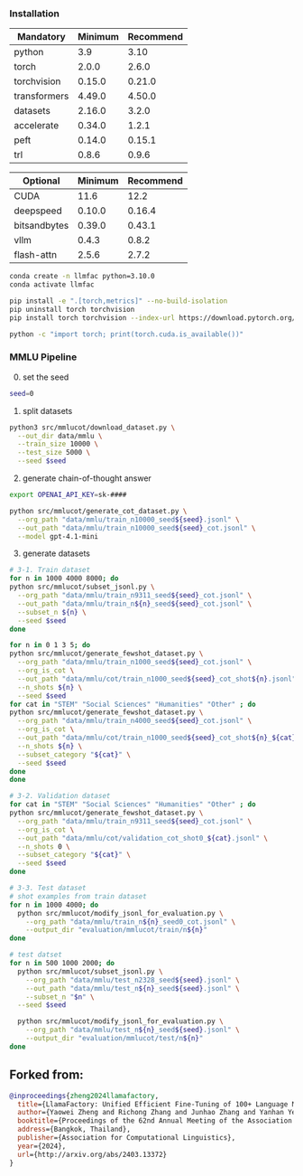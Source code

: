 
### Installation

| Mandatory    | Minimum | Recommend |
| ------------ | ------- | --------- |
| python       | 3.9     | 3.10      |
| torch        | 2.0.0   | 2.6.0     |
| torchvision  | 0.15.0  | 0.21.0    |
| transformers | 4.49.0  | 4.50.0    |
| datasets     | 2.16.0  | 3.2.0     |
| accelerate   | 0.34.0  | 1.2.1     |
| peft         | 0.14.0  | 0.15.1    |
| trl          | 0.8.6   | 0.9.6     |

| Optional     | Minimum | Recommend |
| ------------ | ------- | --------- |
| CUDA         | 11.6    | 12.2      |
| deepspeed    | 0.10.0  | 0.16.4    |
| bitsandbytes | 0.39.0  | 0.43.1    |
| vllm         | 0.4.3   | 0.8.2     |
| flash-attn   | 2.5.6   | 2.7.2     |


```bash
conda create -n llmfac python=3.10.0
conda activate llmfac

pip install -e ".[torch,metrics]" --no-build-isolation
pip uninstall torch torchvision
pip install torch torchvision --index-url https://download.pytorch.org/whl/cu126

python -c "import torch; print(torch.cuda.is_available())"
```

### MMLU Pipeline

0. set the seed
```bash
seed=0
```

1. split datasets
```bash
python3 src/mmlucot/download_dataset.py \
  --out_dir data/mmlu \
  --train_size 10000 \
  --test_size 5000 \
  --seed $seed
```

2. generate chain-of-thought answer
```bash
export OPENAI_API_KEY=sk-####

python src/mmlucot/generate_cot_dataset.py \
  --org_path "data/mmlu/train_n10000_seed${seed}.jsonl" \
  --out_path "data/mmlu/train_n10000_seed${seed}_cot.jsonl" \
  --model gpt-4.1-mini
```

3. generate datasets
```bash
# 3-1. Train dataset
for n in 1000 4000 8000; do
python src/mmlucot/subset_jsonl.py \
  --org_path "data/mmlu/train_n9311_seed${seed}_cot.jsonl" \
  --out_path "data/mmlu/train_n${n}_seed${seed}_cot.jsonl" \
  --subset_n ${n} \
  --seed $seed
done

for n in 0 1 3 5; do
python src/mmlucot/generate_fewshot_dataset.py \
  --org_path "data/mmlu/train_n1000_seed${seed}_cot.jsonl" \
  --org_is_cot \
  --out_path "data/mmlu/cot/train_n1000_seed${seed}_cot_shot${n}.jsonl" \
  --n_shots ${n} \
  --seed $seed
for cat in "STEM" "Social Sciences" "Humanities" "Other" ; do
python src/mmlucot/generate_fewshot_dataset.py \
  --org_path "data/mmlu/train_n4000_seed${seed}_cot.jsonl" \
  --org_is_cot \
  --out_path "data/mmlu/cot/train_n1000_seed${seed}_cot_shot${n}_${cat}.jsonl" \
  --n_shots ${n} \
  --subset_category "${cat}" \
  --seed $seed
done
done

# 3-2. Validation dataset
for cat in "STEM" "Social Sciences" "Humanities" "Other" ; do
python src/mmlucot/generate_fewshot_dataset.py \
  --org_path "data/mmlu/train_n9311_seed${seed}_cot.jsonl" \
  --org_is_cot \
  --out_path "data/mmlu/cot/validation_cot_shot0_${cat}.jsonl" \
  --n_shots 0 \
  --subset_category "${cat}" \
  --seed $seed
done

# 3-3. Test dataset
# shot examples from train dataset
for n in 1000 4000; do
  python src/mmlucot/modify_jsonl_for_evaluation.py \
    --org_path "data/mmlu/train_n${n}_seed0_cot.jsonl" \
    --output_dir "evaluation/mmlucot/train/n${n}"
done

# test datset
for n in 500 1000 2000; do
  python src/mmlucot/subset_jsonl.py \
    --org_path "data/mmlu/test_n2328_seed${seed}.jsonl" \
    --out_path "data/mmlu/test_n${n}_seed${seed}.jsonl" \
    --subset_n "$n" \
  --seed $seed

  python src/mmlucot/modify_jsonl_for_evaluation.py \
    --org_path "data/mmlu/test_n${n}_seed${seed}.jsonl" \
    --output_dir "evaluation/mmlucot/test/n${n}"
done
```


## Forked from:

```bibtex
@inproceedings{zheng2024llamafactory,
  title={LlamaFactory: Unified Efficient Fine-Tuning of 100+ Language Models},
  author={Yaowei Zheng and Richong Zhang and Junhao Zhang and Yanhan Ye and Zheyan Luo and Zhangchi Feng and Yongqiang Ma},
  booktitle={Proceedings of the 62nd Annual Meeting of the Association for Computational Linguistics (Volume 3: System Demonstrations)},
  address={Bangkok, Thailand},
  publisher={Association for Computational Linguistics},
  year={2024},
  url={http://arxiv.org/abs/2403.13372}
}
```